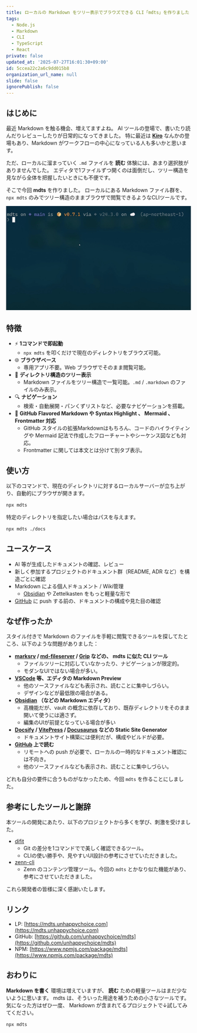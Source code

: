 ```yaml
---
title: ローカルの Markdown をツリー表示でブラウズできる CLI「mdts」を作りました
tags:
  - Node.js
  - Markdown
  - CLI
  - TypeScript
  - React
private: false
updated_at: '2025-07-27T16:01:30+09:00'
id: 5ccea22c2a6c9dd015b8
organization_url_name: null
slide: false
ignorePublish: false
---
```


## はじめに

最近 Markdown を触る機会、増えてますよね。 AI ツールの登場で、書いたり読んだりレビューしたりが日常的になってきました。
特に最近は **[Kiro](https://kiro.dev/)** なんかの登場もあり、Markdown がワークフローの中心になっている人も多いかと思います。

ただ、ローカルに溜まっていく `.md` ファイルを **読む** 体験には、あまり選択肢がありませんでした。
エディタで1ファイルずつ開くのは面倒だし、ツリー構造を見ながら全体を把握したいときにも不便です。

そこで今回 **mdts** を作りました。
ローカルにある Markdown ファイル群を、 `npx mdts` のみでツリー構造のままブラウザで閲覧できるようなCLIツールです。

![](https://github.com/unhappychoice/mdts/blob/main/docs/images/screen_animation.gif?raw=true)

## 特徴
* ⚡ **1コマンドで即起動**
    * `npx mdts` を叩くだけで現在のディレクトリをブラウズ可能。
* 🌐 **ブラウザベース**
    * 専用アプリ不要。Web ブラウザでそのまま閲覧可能。
* 📂 **ディレクトリ構造のツリー表示**
    * Markdown ファイルをツリー構造で一覧可能。`.md` / `.markdown` のファイルのみ表示。
* 🔍 **ナビゲーション**
    * 検索・自動展開・パンくずリストなど、必要なナビゲーションを搭載。
* 📝 **GitHub Flavored Markdown や Syntax Highlight 、 Mermaid 、 Frontmatter 対応**
    * GitHub スタイルの拡張Markdownはもちろん、コードのハイライティングや Mermaid 記法で作成したフローチャートやシーケンス図なども対応。
    * Frontmatter に関しては本文とは分けて別タブ表示。

## 使い方

以下のコマンドで、現在のディレクトリに対するローカルサーバーが立ち上がり、自動的にブラウザが開きます。

```bash
npx mdts
```

特定のディレクトリを指定したい場合はパスを与えます。

```bash
npx mdts ./docs
```

## ユースケース

* AI 等が生成したドキュメントの確認、レビュー
* 新しく参加するプロジェクトのドキュメント群（README, ADR など）を構造ごとに確認
* Markdown による個人ドキュメント / Wiki管理
    * [Obsidian](https://obsidian.md/) や Zettelkasten をもっと軽量な形で
* [GitHub](https://github.com/) に push する前の、ドキュメントの構成や見た目の確認

## なぜ作ったか

スタイル付きで Markdown のファイルを手軽に閲覧できるツールを探してたところ、以下のような問題がありました：

* **[marksrv](https://github.com/markserv/markserv) / [md-fileserver](https://github.com/commenthol/md-fileserver) / [Grip](https://github.com/joeyespo/grip) などの、 mdts に似た CLI ツール**
    * ファイルツリーに対応していなかったり、ナビゲーションが限定的。
    * モダンなUIではない場合が多い。
* **[VSCode](https://code.visualstudio.com/) 等、エディタの Markdown Preview**
    * 他のソースファイルなども表示され、読むことに集中しづらい。
    * デザインなどが最低限の場合がある。
* **[Obsidian](https://obsidian.md/) （などの Markdown エディタ）**
    * 高機能だが、vault の概念に依存しており、既存ディレクトリをそのまま開いて使うには適さず。
    * 編集のUIが前提となっている場合が多い
* **[Docsify](https://docsify.js.org/) / [VitePress](https://vitepress.dev/) / [Docusaurus](https://docusaurus.io/) などの Static Site Generator**
    * ドキュメントサイト構築には便利だが、構成やビルドが必要。
* **[GitHub](https://github.com/) 上で読む**
    * リモートへの push が必要で、ローカルの一時的なドキュメント確認には不向き。
    * 他のソースファイルなども表示され、読むことに集中しづらい。

どれも自分の要件に合うものがなかったため、今回 `mdts` を作ることにしました。

## 参考にしたツールと謝辞
本ツールの開発にあたり、以下のプロジェクトから多くを学び、刺激を受けました。

* [difit](https://github.com/yoshiko-pg/difit)
    * Git の差分を1コマンドでで美しく確認できるツール。
    * CLIの使い勝手や、見やすいUI設計の参考にさせていただきました。
* [zenn-cli](https://github.com/zenn-dev/zenn-editor)
    * Zenn のコンテンツ管理ツール。今回の `mdts` とかなり似た機能があり、参考にさせていただきました。

これら開発者の皆様に深く感謝いたします。

## リンク
* LP: [https://mdts.unhappychoice.com](https://mdts.unhappychoice.com)
* GitHub: [https://github.com/unhappychoice/mdts](https://github.com/unhappychoice/mdts)
* NPM: [https://www.npmjs.com/package/mdts](https://www.npmjs.com/package/mdts)

## おわりに

**Markdown を書く** 環境は増えていますが、 **読む** ための軽量ツールはまだ少ないように思います。
mdts は、そういった用途を補うための小さなツールです。
気になった方はぜひ一度、 Markdown が含まれてるプロジェクトで↓試してみてください。

```bash
npx mdts
```
